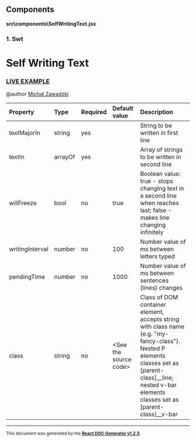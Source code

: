 Components
----------

**src\components\SelfWritingText.jsx**

### 1. Swt

# Self Writing Text

### [LIVE EXAMPLE](https://emzawadzki.github.io/React-SelfWritingText/example/)

@author [Michał Zawadzki](https://github.com/emzawadzki/)   




Property | Type | Required | Default value | Description
:--- | :--- | :--- | :--- | :---
textMajorIn|string|yes||String to be written in first line
textIn|arrayOf|yes||Array of strings to be written in second line
willFreeze|bool|no|true|Boolean value: true - stops changing text in a second line when reaches last; false - makes line changing infinitely
writingInterval|number|no|100|Number value of ms between letters typed
pendingTime|number|no|1000|Number value of ms between sentences (lines) changes
class|string|no|&lt;See the source code&gt;|Class of DOM container element, accepts string with class name (e.g. &quot;my-fancy-class&quot;). Nested P elements classes set as [parent-class]__line; nested v-bar elements classes set as [parent-class]__v-bar
-----

<sub>This document was generated by the <a href="https://github.com/marborkowski/react-doc-generator" target="_blank">**React DOC Generator v1.2.5**</a>.</sub>
